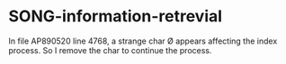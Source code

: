 # SONG-information-retrevial

In file AP890520 line 4768, a strange char Ø appears affecting the index process.
So I remove the char to continue the process.
